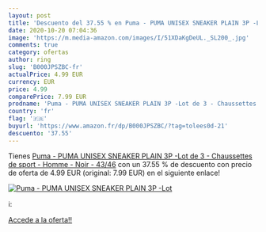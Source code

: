 ```yaml
---
layout: post
title: 'Descuento del 37.55 % en Puma - PUMA UNISEX SNEAKER PLAIN 3P -Lot'
date: 2020-10-20 07:04:36
image: 'https://m.media-amazon.com/images/I/51XDaKgDeUL._SL200_.jpg'
comments: true
category: ofertas
author: ring
slug: 'B000JPSZBC-fr'
actualPrice: 4.99 EUR
currency: EUR
price: 4.99
comparePrice: 7.99 EUR
prodname: 'Puma - PUMA UNISEX SNEAKER PLAIN 3P -Lot de 3 - Chaussettes de sport - Homme - Noir - 43/46'
country: 'fr'
flag: '🇫🇷'
buyurl: 'https://www.amazon.fr/dp/B000JPSZBC/?tag=tolees0d-21'
descuento: '37.55'
---
```


Tienes [Puma - PUMA UNISEX SNEAKER PLAIN 3P -Lot de 3 - Chaussettes de sport - Homme - Noir - 43/46](https://www.amazon.fr/dp/B000JPSZBC/?tag=tolees0d-21) con un 37.55 % de descuento con precio de oferta de 4.99 EUR (original: 7.99 EUR) en el siguiente enlace!

[![Puma - PUMA UNISEX SNEAKER PLAIN 3P -Lot](https://m.media-amazon.com/images/I/51XDaKgDeUL._SL200_.jpg)](https://www.amazon.fr/dp/B000JPSZBC/?tag=tolees0d-21)

ℹ️:


[Accede a la oferta!!](https://www.amazon.fr/dp/B000JPSZBC/?tag=tolees0d-21)
